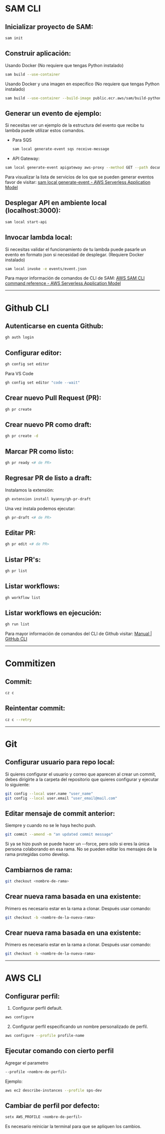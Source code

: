 # SAM CLI

## Inicializar proyecto de SAM:

```bash
sam init
```

## Construir aplicación:

Usando Docker (No requiere que tengas Python instalado)

```bash
sam build --use-container
```

Usando Docker y una imagen en especifico (No requiere que tengas Python instalado)

```bash
sam build --use-container --build-image public.ecr.aws/sam/build-python3.8:1.32.0
```

## Generar un evento de ejemplo:

Si necesitas ver un ejemplo de la estructura del evento que recibe tu lambda puede utilizar estos comandos.

- Para SQS
  
  ```bash
  sam local generate-event sqs receive-message
  ```

- API Gateway:

```bash
sam local generate-event apigateway aws-proxy --method GET --path document --body "{"test": "1", "tests2": "2"}"
```

Para visualizar la lista de servicios de los que se pueden generar eventos favor de visitar: [sam local generate-event - AWS Serverless Application Model](https://docs.aws.amazon.com/serverless-application-model/latest/developerguide/sam-cli-command-reference-sam-local-generate-event.html)

## Desplegar API en ambiente local (localhost:3000):

```bash
sam local start-api
```

## Invocar lambda local:

Si necesitas validar el funcionamiento de tu lambda puede pasarle un evento en formato json si necesidad de desplegar. (Requiere Docker instalado)

```bash
sam local invoke -e events/event.json
```

Para mayor información de comandos de CLI de SAM: [AWS SAM CLI command reference - AWS Serverless Application Model](https://docs.aws.amazon.com/serverless-application-model/latest/developerguide/serverless-sam-cli-command-reference.html)

-----------------------------------------------

# Github CLI

## Autenticarse en cuenta Github:

```bash
gh auth login
```

## Configurar editor:

```bash
gh config set editor
```

Para VS Code

```bash
gh config set editor "code --wait"
```

## Crear nuevo Pull Request (PR):

```bash
gh pr create
```

## Crear nuevo PR como draft:

```bash
gh pr create -d
```

## Marcar PR como listo:

```bash
gh pr ready <# de PR>
```

## Regresar PR de listo a draft:

Instalamos la extensión:

```bash
gh extension install kyanny/gh-pr-draft
```

Una vez instala podemos ejecutar:

```bash
gh pr-draft <# de PR>
```

## Editar PR:

```bash
gh pr edit <# de PR>
```

## Listar PR's:

```bash
gh pr list
```

## Listar workflows:

```bash
gh workflow list
```

## Listar workflows en ejecución:

```bash
gh run list
```

Para mayor información de comandos del CLI de Github visitar: [Manual | GitHub CLI](https://cli.github.com/manual/)

---

# Commitizen

## Commit:

```bash
cz c
```

## Reintentar commit:

```bash
cz c --retry
```

---

# Git

## Configurar usuario para repo local:

Si quieres configurar el usuario y correo que aparecen al crear un commit, debes dirigirte a la carpeta del repositorio que quieres configurar y ejecutar lo siguiente:

```bash
git config --local user.name "user_name"
git config --local user.email "user_email@mail.com"
```

## Editar mensaje de commit anterior:

Siempre y cuando no se le haya hecho push.

```bash
git commit --amend -m "an updated commit message"
```

Si ya se hizo push se puede hacer un --force, pero solo si eres la única persona colaborando en esa rama. No se pueden editar los mensajes de la rama protegidas como develop.

## Cambiarnos de rama:

```bash
git checkout <nombre-de-rama>
```

## Crear nueva rama basada en una existente:

Primero es necesario estar en la rama a clonar. Después usar comando:

```bash
git checkout -b <nombre-de-la-nueva-rama>
```

## Crear nueva rama basada en una existente:

Primero es necesario estar en la rama a clonar. Después usar comando:

```bash
git checkout -b <nombre-de-la-nueva-rama>
```

---

# AWS CLI

## Configurar perfil:

1. Configurar perfil default.

```bash
aws configure
```

2. Configurar perfil especificando un nombre personalizado de perfil.

```bash
aws configure --profile profile-name
```

## Ejecutar comando con cierto perfil

Agregar el parametro

```bash
--profile <nombre-de-perfil>
```

Ejemplo:

```bash
aws ec2 describe-instances --profile sps-dev
```

## Cambiar de perfil por defecto:

```bash
setx AWS_PROFILE <nombre-de-perfil>
```

Es necesario reiniciar la terminal para que se apliquen los cambios.

